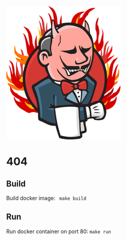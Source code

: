 
![GitHub Logo](html/images/fire-jenkins.svg.png)

# 404

## Build
Build docker image: ``` make build```

## Run 
Run docker container on port 80: ```make run```
